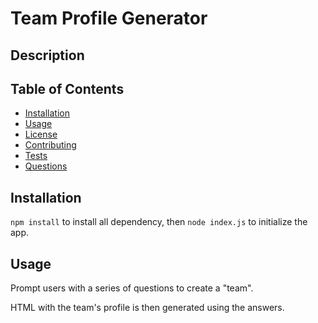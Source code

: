 # Team Profile Generator 

## Description 

## Table of Contents 

* [Installation](#installation)
* [Usage](#usage)
* [License](#license)
* [Contributing](#contributing)
* [Tests](#tests)
* [Questions](#questions)


## Installation

`npm install` to install all dependency, then `node index.js` to initialize the app.

## Usage

Prompt users with a series of questions to create a "team".

HTML with the team's profile is then generated using the answers.